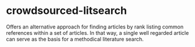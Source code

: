 # crowdsourced-litsearch
Offers an alternative approach for finding articles by rank listing common references within a set of articles. In that way, a single well regarded article can serve as the basis for a methodical literature search.
